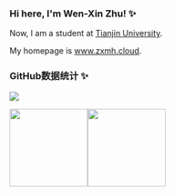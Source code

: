 ### Hi here, I'm Wen-Xin Zhu! ✨ 

Now, I am a student at [Tianjin University](https://www.tju.edu.cn).

My homepage is www.zxmh.cloud.



### GitHub数据统计 ✨ 

![](https://komarev.com/ghpvc/?username=wenxin-zhu&color=blue)

<img align="center" height="137px" src="https://github-readme-stats.vercel.app/api?username=wenxin-zhu&hide_title=true&hide_border=true&show_icons=false&include_all_commits=true&line_height=21&bg_color=0,EC6C6C,FFD479,FFFC79,73FA79&theme=graywhite&locale=cn" /><img align="center" height="137px" src="https://github-readme-stats.vercel.app/api/top-langs/?username=wenxin-zhu&hide_title=true&hide_border=true&layout=compact&bg_color=0,73FA79,73FDFF,D783FF&theme=graywhite&locale=cn" />
